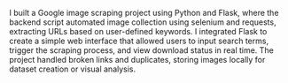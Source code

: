I built a Google image scraping project using Python and Flask, where the backend script automated image collection using selenium and requests, extracting URLs based on 
user-defined keywords. I integrated Flask to create a simple web interface that allowed users to input search terms, trigger the scraping process, and view download status in 
real time. The project handled broken links and duplicates, storing images locally for dataset creation or visual analysis.
